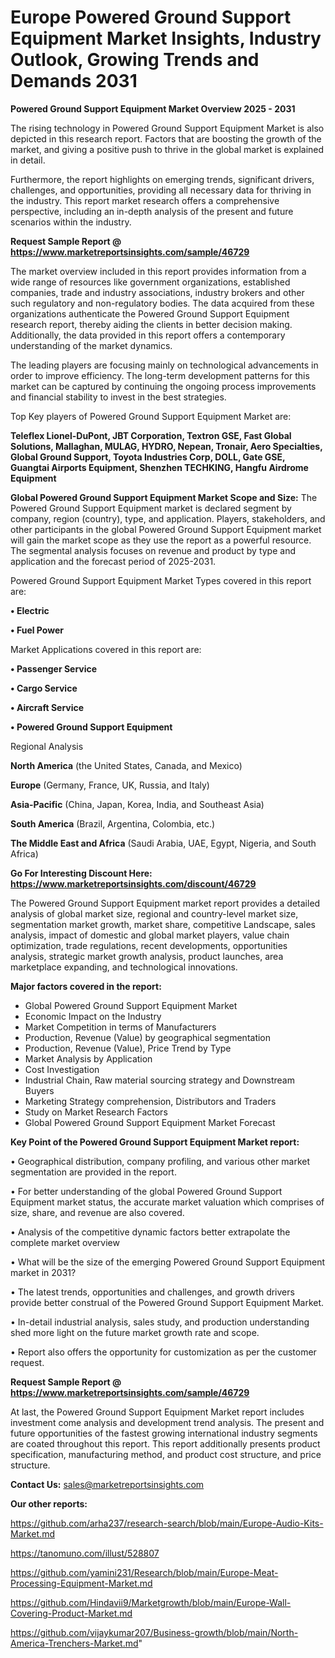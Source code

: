 # Europe Powered Ground Support Equipment Market Insights, Industry Outlook, Growing Trends and Demands 2031

<Strong> Powered Ground Support Equipment Market Overview 2025 - 2031</strong>

The rising technology in Powered Ground Support Equipment Market is also depicted in this research report. Factors that are boosting the growth of the market, and giving a positive push to thrive in the global market is explained in detail.

Furthermore, the report highlights on emerging trends, significant drivers, challenges, and opportunities, providing all necessary data for thriving in the industry. This report market research offers a comprehensive perspective, including an in-depth analysis of the present and future scenarios within the industry.

<strong>Request Sample Report @ <a href=https://www.marketreportsinsights.com/sample/46729>https://www.marketreportsinsights.com/sample/46729</a></strong>

The market overview included in this report provides information from a wide range of resources like government organizations, established companies, trade and industry associations, industry brokers and other such regulatory and non-regulatory bodies. The data acquired from these organizations authenticate the Powered Ground Support Equipment research report, thereby aiding the clients in better decision making. Additionally, the data provided in this report offers a contemporary understanding of the market dynamics.

The leading players are focusing mainly on technological advancements in order to improve efficiency. The long-term development patterns for this market can be captured by continuing the ongoing process improvements and financial stability to invest in the best strategies.

Top Key players of Powered Ground Support Equipment Market are:

<strong>Teleflex Lionel-DuPont, JBT Corporation, Textron GSE, Fast Global Solutions, Mallaghan, MULAG, HYDRO, Nepean, Tronair, Aero Specialties, Global Ground Support, Toyota Industries Corp, DOLL, Gate GSE, Guangtai Airports Equipment, Shenzhen TECHKING, Hangfu Airdrome Equipment</strong>

<strong><b>Global Powered Ground Support Equipment Market Scope and Size:</b></strong>
The Powered Ground Support Equipment market is declared segment by company, region (country), type, and application. Players, stakeholders, and other participants in the global Powered Ground Support Equipment market will gain the market scope as they use the report as a powerful resource. The segmental analysis focuses on revenue and product by type and application and the forecast period of 2025-2031.

Powered Ground Support Equipment Market Types covered in this report are:

<strong>•  Electric

•  Fuel Power</strong>

Market Applications covered in this report are:

<strong>•  Passenger Service

•  Cargo Service

•  Aircraft Service

•  Powered Ground Support Equipment</strong> 

Regional Analysis

<strong>North America</strong> (the United States, Canada, and Mexico)

<strong>Europe</strong> (Germany, France, UK, Russia, and Italy)

<strong>Asia-Pacific</strong> (China, Japan, Korea, India, and Southeast Asia)

<strong>South America</strong> (Brazil, Argentina, Colombia, etc.)

<strong>The Middle East and Africa</strong> (Saudi Arabia, UAE, Egypt, Nigeria, and South Africa)

<strong>Go For Interesting Discount Here: <a href=https://www.marketreportsinsights.com/discount/46729>https://www.marketreportsinsights.com/discount/46729</a></strong>

The Powered Ground Support Equipment market report provides a detailed analysis of global market size, regional and country-level market size, segmentation market growth, market share, competitive Landscape, sales analysis, impact of domestic and global market players, value chain optimization, trade regulations, recent developments, opportunities analysis, strategic market growth analysis, product launches, area marketplace expanding, and technological innovations.

<strong><b>Major factors covered in the report:</b></strong>
<ul>
  <li>Global Powered Ground Support Equipment Market </li>
  <li>Economic Impact on the Industry</li>
  <li>Market Competition in terms of Manufacturers</li>
  <li>Production, Revenue (Value) by geographical segmentation</li>
  <li>Production, Revenue (Value), Price Trend by Type</li>
  <li>Market Analysis by Application</li>
  <li>Cost Investigation</li>
  <li>Industrial Chain, Raw material sourcing strategy and Downstream Buyers</li>
  <li>Marketing Strategy comprehension, Distributors and Traders</li>
  <li>Study on Market Research Factors</li>
  <li>Global Powered Ground Support Equipment Market Forecast</li>
</ul>

<strong><b>Key Point of the Powered Ground Support Equipment Market report:</b></strong>

• Geographical distribution, company profiling, and various other market segmentation are provided in the report.

• For better understanding of the global Powered Ground Support Equipment market status, the accurate market valuation which comprises of size, share, and revenue are also covered.

• Analysis of the competitive dynamic factors better extrapolate the complete market overview

• What will be the size of the emerging Powered Ground Support Equipment market in 2031?

• The latest trends, opportunities and challenges, and growth drivers provide better construal of the Powered Ground Support Equipment Market.

• In-detail industrial analysis, sales study, and production understanding shed more light on the future market growth rate and scope.

• Report also offers the opportunity for customization as per the customer request.

<strong>Request Sample Report @ <a href=https://www.marketreportsinsights.com/sample/46729>https://www.marketreportsinsights.com/sample/46729</a></strong>

At last, the Powered Ground Support Equipment Market report includes investment come analysis and development trend analysis. The present and future opportunities of the fastest growing international industry segments are coated throughout this report. This report additionally presents product specification, manufacturing method, and product cost structure, and price structure.

<strong>Contact Us:</strong>
sales@marketreportsinsights.com

<strong>Our other reports:</strong>

<a href=https://github.com/arha237/research-search/blob/main/Europe-Audio-Kits-Market.md>https://github.com/arha237/research-search/blob/main/Europe-Audio-Kits-Market.md</a>

<a href=https://tanomuno.com/illust/528807>https://tanomuno.com/illust/528807</a>

<a href=https://github.com/yamini231/Research/blob/main/Europe-Meat-Processing-Equipment-Market.md>https://github.com/yamini231/Research/blob/main/Europe-Meat-Processing-Equipment-Market.md</a>

<a href=https://github.com/Hindavii9/Marketgrowth/blob/main/Europe-Wall-Covering-Product-Market.md>https://github.com/Hindavii9/Marketgrowth/blob/main/Europe-Wall-Covering-Product-Market.md</a>

<a href=https://github.com/vijaykumar207/Business-growth/blob/main/North-America-Trenchers-Market.md>https://github.com/vijaykumar207/Business-growth/blob/main/North-America-Trenchers-Market.md</a>"
